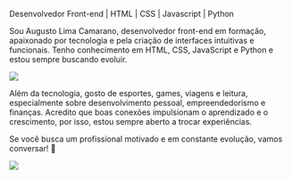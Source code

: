<p>
  Desenvolvedor Front-end | HTML | CSS | Javascript | Python
</p>
<p>
  Sou Augusto Lima Camarano, desenvolvedor front-end em formação, apaixonado por tecnologia e pela criação de interfaces intuitivas e funcionais. Tenho conhecimento em HTML, CSS, JavaScript e Python e estou sempre buscando evoluir.
</p>
<p>
  <img src="https://skillicons.dev/icons?i=html,css,js,py,figma,vscode,ps">
</p>
<p>
  Além da tecnologia, gosto de esportes, games, viagens e leitura, especialmente sobre desenvolvimento pessoal, empreendedorismo e finanças. Acredito que boas conexões impulsionam o aprendizado e o crescimento, por isso, estou sempre aberto a trocar experiências.
</p>
<p>
  Se você busca um profissional motivado e em constante evolução, vamos conversar! 🚀
</p>
<p>
  <a href="https://www.linkedin.com/in/alcamarano/" target="_blank" title="LinkedIn">
    <img src="https://skillicons.dev/icons?i=linkedin">
  </a>
</p>






